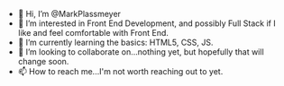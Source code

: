 - 👋 Hi, I’m @MarkPlassmeyer
- 👀 I’m interested in Front End Development, and possibly Full Stack if I like and feel comfortable with Front End.
- 🌱 I’m currently learning the basics: HTML5, CSS, JS.
- 💞️ I’m looking to collaborate on...nothing yet, but hopefully that will change soon.
- 📫 How to reach me...I'm not worth reaching out to yet.

<!---
MarkPlassmeyer/MarkPlassmeyer is a ✨ special ✨ repository because its `README.md` (this file) appears on your GitHub profile.
You can click the Preview link to take a look at your changes.
--->
